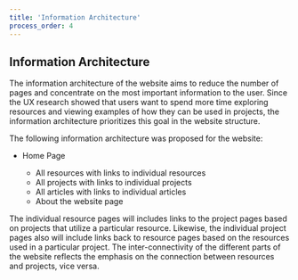 ```yaml
---
title: 'Information Architecture'
process_order: 4
---
```


## Information Architecture

The information architecture of the website aims to reduce the number of pages and concentrate on the most important information to the user. Since the UX research showed that users want to spend more time exploring resources and viewing examples of how they can be used in projects, the information architecture prioritizes this goal in the website structure.

The following information architecture was proposed for the website:

- Home Page

  - All resources with links to individual resources
  - All projects with links to individual projects
  - All articles with links to individual articles
  - About the website page

The individual resource pages will includes links to the project pages based on projects that utilize a particular resource. Likewise, the individual project pages also will include links back to resource pages based on the resources used in a particular project. The inter-connectivity of the different parts of the website reflects the emphasis on the connection between resources and projects, vice versa.
